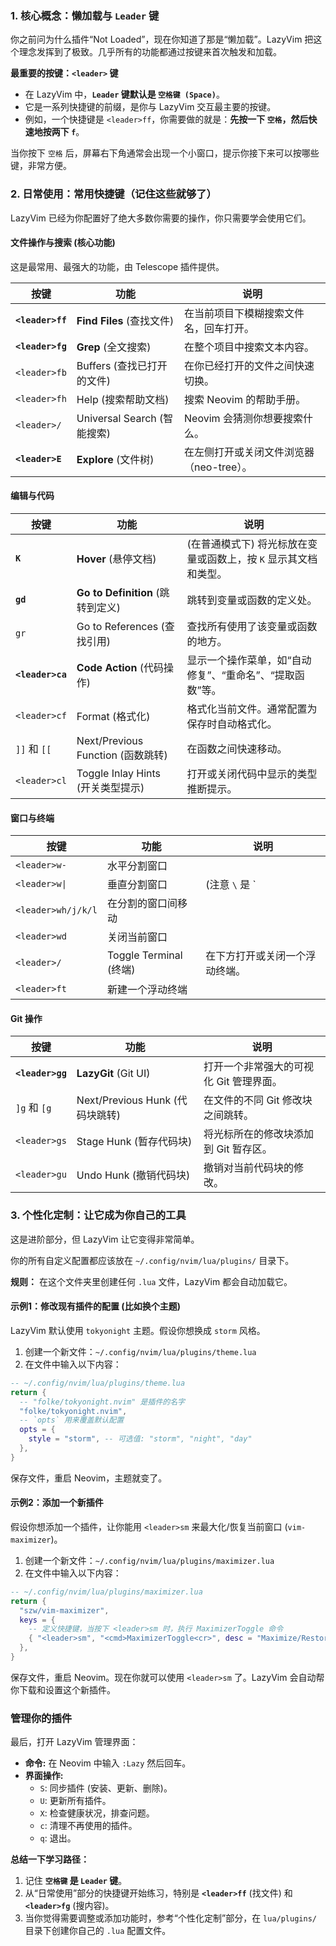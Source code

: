### 1\. 核心概念：懒加载与 `Leader` 键

你之前问为什么插件“Not Loaded”，现在你知道了那是“懒加载”。LazyVim 把这个理念发挥到了极致。几乎所有的功能都通过按键来首次触发和加载。

**最重要的按键：`<leader>` 键**

  * 在 LazyVim 中，**`Leader` 键默认是 `空格键 (Space)`**。
  * 它是一系列快捷键的前缀，是你与 LazyVim 交互最主要的按键。
  * 例如，一个快捷键是 `<leader>ff`，你需要做的就是：**先按一下 `空格`，然后快速地按两下 `f`**。

当你按下 `空格` 后，屏幕右下角通常会出现一个小窗口，提示你接下来可以按哪些键，非常方便。

### 2\. 日常使用：常用快捷键（记住这些就够了）

LazyVim 已经为你配置好了绝大多数你需要的操作，你只需要学会使用它们。

#### 文件操作与搜索 (核心功能)

这是最常用、最强大的功能，由 Telescope 插件提供。

| 按键            | 功能                                   | 说明                                     |
| --------------- | -------------------------------------- | ---------------------------------------- |
| **`<leader>ff`** | **Find Files** (查找文件)              | 在当前项目下模糊搜索文件名，回车打开。   |
| **`<leader>fg`** | **Grep** (全文搜索)                    | 在整个项目中搜索文本内容。               |
| `<leader>fb`    | Buffers (查找已打开的文件)             | 在你已经打开的文件之间快速切换。         |
| `<leader>fh`    | Help (搜索帮助文档)                    | 搜索 Neovim 的帮助手册。                 |
| `<leader>/`     | Universal Search (智能搜索)            | Neovim 会猜测你想要搜索什么。            |
| **`<leader>E`** | **Explore** (文件树)                   | 在左侧打开或关闭文件浏览器（neo-tree）。 |

#### 编辑与代码

| 按键             | 功能                                 | 说明                                                         |
| ---------------- | ------------------------------------ | ------------------------------------------------------------ |
| **`K`** | **Hover** (悬停文档)                 | (在普通模式下) 将光标放在变量或函数上，按 `K` 显示其文档和类型。 |
| **`gd`** | **Go to Definition** (跳转到定义)    | 跳转到变量或函数的定义处。                                   |
| `gr`             | Go to References (查找引用)          | 查找所有使用了该变量或函数的地方。                           |
| **`<leader>ca`** | **Code Action** (代码操作)           | 显示一个操作菜单，如“自动修复”、“重命名”、“提取函数”等。      |
| `<leader>cf`     | Format (格式化)                      | 格式化当前文件。通常配置为保存时自动格式化。                 |
| `]]` 和 `[[`     | Next/Previous Function (函数跳转)    | 在函数之间快速移动。                                         |
| `<leader>cl`     | Toggle Inlay Hints (开关类型提示)    | 打开或关闭代码中显示的类型推断提示。                         |

#### 窗口与终端

| 按键              | 功能                 | 说明                                     |
| ----------------- | -------------------- | ---------------------------------------- |
| `<leader>w-`      | 水平分割窗口         |                                          |
| `<leader>w\|`     | 垂直分割窗口         | (注意 `\` 是 `|` 键)                      |
| `<leader>wh/j/k/l` | 在分割的窗口间移动   |                                          |
| `<leader>wd`      | 关闭当前窗口         |                                          |
| `<leader>/`       | Toggle Terminal (终端) | 在下方打开或关闭一个浮动终端。           |
| `<leader>ft`      | 新建一个浮动终端     |                                          |

#### Git 操作

| 按键           | 功能                   | 说明                                     |
| -------------- | ---------------------- | ---------------------------------------- |
| **`<leader>gg`** | **LazyGit** (Git UI) | 打开一个非常强大的可视化 Git 管理界面。    |
| `]g` 和 `[g`   | Next/Previous Hunk (代码块跳转) | 在文件的不同 Git 修改块之间跳转。        |
| `<leader>gs`   | Stage Hunk (暂存代码块) | 将光标所在的修改块添加到 Git 暂存区。    |
| `<leader>gu`   | Undo Hunk (撤销代码块) | 撤销对当前代码块的修改。                 |

### 3\. 个性化定制：让它成为你自己的工具

这是进阶部分，但 LazyVim 让它变得非常简单。

你的所有自定义配置都应该放在 `~/.config/nvim/lua/plugins/` 目录下。

**规则：** 在这个文件夹里创建任何 `.lua` 文件，LazyVim 都会自动加载它。

#### 示例1：修改现有插件的配置 (比如换个主题)

LazyVim 默认使用 `tokyonight` 主题。假设你想换成 `storm` 风格。

1.  创建一个新文件：`~/.config/nvim/lua/plugins/theme.lua`
2.  在文件中输入以下内容：

<!-- end list -->

```lua
-- ~/.config/nvim/lua/plugins/theme.lua
return {
  -- "folke/tokyonight.nvim" 是插件的名字
  "folke/tokyonight.nvim",
  -- `opts` 用来覆盖默认配置
  opts = {
    style = "storm", -- 可选值: "storm", "night", "day"
  },
}
```

保存文件，重启 Neovim，主题就变了。

#### 示例2：添加一个新插件

假设你想添加一个插件，让你能用 `<leader>sm` 来最大化/恢复当前窗口 (`vim-maximizer`)。

1.  创建一个新文件：`~/.config/nvim/lua/plugins/maximizer.lua`
2.  在文件中输入以下内容：

<!-- end list -->

```lua
-- ~/.config/nvim/lua/plugins/maximizer.lua
return {
  "szw/vim-maximizer",
  keys = {
    -- 定义快捷键，当按下 <leader>sm 时，执行 MaximizerToggle 命令
    { "<leader>sm", "<cmd>MaximizerToggle<cr>", desc = "Maximize/Restore Split" },
  },
}
```

保存文件，重启 Neovim。现在你就可以使用 `<leader>sm` 了。LazyVim 会自动帮你下载和设置这个新插件。

### 管理你的插件

最后，打开 LazyVim 管理界面：

  * **命令:** 在 Neovim 中输入 `:Lazy` 然后回车。
  * **界面操作:**
      * `S`: 同步插件 (安装、更新、删除)。
      * `U`: 更新所有插件。
      * `X`: 检查健康状况，排查问题。
      * `c`: 清理不再使用的插件。
      * `q`: 退出。

**总结一下学习路径：**

1.  记住 **`空格键` 是 `Leader` 键**。
2.  从“日常使用”部分的快捷键开始练习，特别是 **`<leader>ff`** (找文件) 和 **`<leader>fg`** (搜内容)。
3.  当你觉得需要调整或添加功能时，参考“个性化定制”部分，在 `lua/plugins/` 目录下创建你自己的 `.lua` 配置文件。

